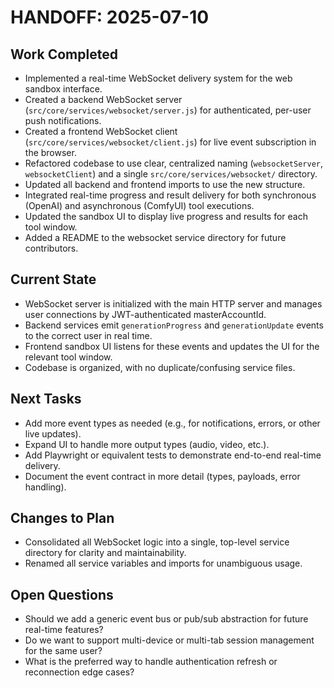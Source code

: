 # HANDOFF: 2025-07-10

## Work Completed
- Implemented a real-time WebSocket delivery system for the web sandbox interface.
- Created a backend WebSocket server (`src/core/services/websocket/server.js`) for authenticated, per-user push notifications.
- Created a frontend WebSocket client (`src/core/services/websocket/client.js`) for live event subscription in the browser.
- Refactored codebase to use clear, centralized naming (`websocketServer`, `websocketClient`) and a single `src/core/services/websocket/` directory.
- Updated all backend and frontend imports to use the new structure.
- Integrated real-time progress and result delivery for both synchronous (OpenAI) and asynchronous (ComfyUI) tool executions.
- Updated the sandbox UI to display live progress and results for each tool window.
- Added a README to the websocket service directory for future contributors.

## Current State
- WebSocket server is initialized with the main HTTP server and manages user connections by JWT-authenticated masterAccountId.
- Backend services emit `generationProgress` and `generationUpdate` events to the correct user in real time.
- Frontend sandbox UI listens for these events and updates the UI for the relevant tool window.
- Codebase is organized, with no duplicate/confusing service files.

## Next Tasks
- Add more event types as needed (e.g., for notifications, errors, or other live updates).
- Expand UI to handle more output types (audio, video, etc.).
- Add Playwright or equivalent tests to demonstrate end-to-end real-time delivery.
- Document the event contract in more detail (types, payloads, error handling).

## Changes to Plan
- Consolidated all WebSocket logic into a single, top-level service directory for clarity and maintainability.
- Renamed all service variables and imports for unambiguous usage.

## Open Questions
- Should we add a generic event bus or pub/sub abstraction for future real-time features?
- Do we want to support multi-device or multi-tab session management for the same user?
- What is the preferred way to handle authentication refresh or reconnection edge cases? 